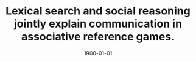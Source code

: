 ---
title: "Lexical search and social reasoning jointly explain communication in associative reference games."
publicationdate: 'Preprints'
journal: ''
paperurl: 'https://osf.io/preprints/psyarxiv/3a9kq'
openmaterials: 'https://github.com/hawkrobe/lexical-search-and-pragmatics'
dataset: ''
context: 'an earlier iteration of this work appeared in the Proceedings of the 43rd Annual Conference of the Cognitive Science Society'
image: '/images/papers/contextflex.png'
authors: "A Kumar, RD Hawkins."


collection: publications
date: '1900-01-01' #jekyll requires this. publicationdate is what shows up
---